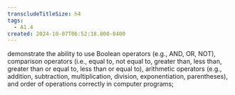 ```yaml
---
transcludeTitleSize: h4
tags:
  - A1.4
created: 2024-10-07T06:52:18.000-0400
---
```

demonstrate the ability to use Boolean operators (e.g., AND, OR, NOT), comparison operators (i.e., equal to, not equal to, greater than, less than, greater than or equal to, less than or equal to), arithmetic operators (e.g., addition, subtraction, multiplication, division, exponentiation, parentheses), and order of operations correctly in computer programs;
